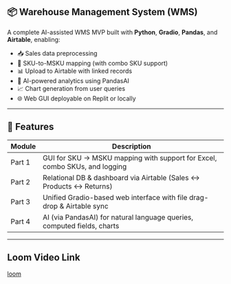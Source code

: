 
## 📦 Warehouse Management System (WMS)

A complete AI-assisted WMS MVP built with **Python**, **Gradio**, **Pandas**, and **Airtable**, enabling:

* 📥 Sales data preprocessing
* 🔗 SKU-to-MSKU mapping (with combo SKU support)
* 📊 Upload to Airtable with linked records
* 🧠 AI-powered analytics using PandasAI
* 📈 Chart generation from user queries
* 🌐 Web GUI deployable on Replit or locally

---

## 🚀 Features

| Module | Description                                                                |
| ------ | -------------------------------------------------------------------------- |
| Part 1 | GUI for SKU → MSKU mapping with support for Excel, combo SKUs, and logging |
| Part 2 | Relational DB & dashboard via Airtable (Sales ↔ Products ↔ Returns)        |
| Part 3 | Unified Gradio-based web interface with file drag-drop & Airtable sync     |
| Part 4 | AI (via PandasAI) for natural language queries, computed fields, charts    |



---


## Loom Video Link 

[loom](https://www.loom.com/share/52c34895abe8476890c141edaa1e72c2?sid=a1bf4b14-0a73-47ef-adcb-d84e2561cf14) 
